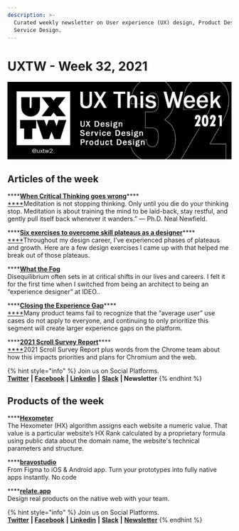 ```yaml
---
description: >-
  Curated weekly newsletter on User experience (UX) design, Product Design and
  Service Design.
---
```


# UXTW - Week 32, 2021

![UXThisWeek newsletter, Issue \#32, 2021](../.gitbook/assets/uxtw-banner-2021-32.jpg)



## Articles of the week

\*\*\*\*[**When Critical Thinking goes wrong**](https://blog.prototypr.io/when-critical-thinking-goes-wrong-c14686e3d4ab?ref=uxthisweek)\*\*\*\*[  
****](https://bootcamp.uxdesign.cc/8-strategies-to-help-your-ux-portfolio-stand-out-from-the-crowd-20fa1a59e102/?ref=uxthisweek)Meditation is not stopping thinking. Only until you die do your thinking stop. Meditation is about training the mind to be laid-back, stay restful, and gently pull itself back whenever it wanders.” — Ph.D. Neal Newfield.

\*\*\*\*[**Six exercises to overcome skill plateaus as a designer**](https://uxdesign.cc/how-to-break-out-of-your-plateau-as-a-designer-7cb762d1039f?ref=uxthisweek)\*\*\*\*[  
****](https://uxplanet.org/10-simple-tips-to-improve-user-testing-6a86c84e2794/?ref=uxthisweek)Throughout my design career, I’ve experienced phases of plateaus and growth. Here are a few design exercises I came up with that helped me break out of those plateaus.

\*\*\*\*[**What the Fog**](https://design.google/library/what-the-fog/?ref=uxthisweek)  
Disequilibrium often sets in at critical shifts in our lives and careers. I felt it for the first time when I switched from being an architect to being an “experience designer” at IDEO..

\*\*\*\*[**Closing the Experience Gap**](https://airbnb.design/closing-the-experience-gap/?ref=uxthisweek)\*\*\*\*[  
****](https://productcoalition.com/product-discovery-playbook-a579bbe3e572/?ref=uxthisweek)Many product teams fail to recognize that the “average user” use cases do not apply to everyone, and continuing to only prioritize this segment will create larger experience gaps on the platform.

\*\*\*\*[**2021 Scroll Survey Report**](https://web.dev/2021-scroll-survey-report/?ref=uxthisweek)\*\*\*\*[  
****](https://www.nngroup.com/articles/qualitative-rigor/?ref=uxthisweek)2021 Scroll Survey Report plus words from the Chrome team about how this impacts priorities and plans for Chromium and the web.

{% hint style="info" %}
Join us on Social Platforms.   
[**Twitter**](https://twitter.com/uxtw2) **\|** [**Facebook**](https://www.facebook.com/webusabilityandux) **\|** [**Linkedin**](https://www.linkedin.com/groups/1875717/) **\|** [**Slack**](https://join.slack.com/t/uxthisweek/shared_invite/zt-szpdweo1-d78hso8FppFcI68Xue_9Yw) **\| Newsletter**
{% endhint %}

## Products of the week

\*\*\*\*[**Hexometer**](https://hexometer.com/?ref=uxthisweek)  
The Hexometer \(HX\) algorithm assigns each website a numeric value. That value is a particular website’s HX Rank calculated by a proprietary formula using public data about the domain name, the website's technical parameters and structure.

\*\*\*\*[**bravostudio**](https://www.bravostudio.app/?ref=uxthisweek)  
From Figma to iOS & Android app. Turn your prototypes into fully native apps instantly. No code

\*\*\*\*[**relate.app**](https://relate.app/?ref=uxthisweek)  
Design real products on the native web with your team.

{% hint style="info" %}
Join us on Social Platforms.  
[**Twitter**](https://twitter.com/uxtw2) **\|** [**Facebook**](https://www.facebook.com/webusabilityandux) **\|** [**Linkedin**](https://www.linkedin.com/groups/1875717/) **\|** [**Slack**](https://join.slack.com/t/uxthisweek/shared_invite/zt-szpdweo1-d78hso8FppFcI68Xue_9Yw) **\|** [**Newsletter**](https://gmail.us17.list-manage.com/subscribe?u=1b23fd286b43ac36e4acba123&id=0009036f95)
{% endhint %}

